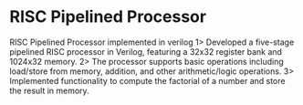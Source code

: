 # RISC Pipelined Processor
 RISC Pipelined Processor implemented in verilog
1> Developed a five-stage pipelined RISC processor in Verilog, featuring a 32x32 register bank and 1024x32 memory.
2> The processor supports basic operations including load/store from memory, addition, and other arithmetic/logic operations.
3> Implemented functionality to compute the factorial of a number and store the result in memory.
